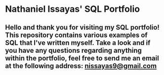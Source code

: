 # Nathaniel Issayas' SQL Portfolio
## Hello and thank you for visiting my SQL portfolio! This repository contains various examples of SQL that I've written myself. Take a look and if you have any questions regarding anything within the portfolio, feel free to send me an email at the following address: nissayas9@gmail.com 
